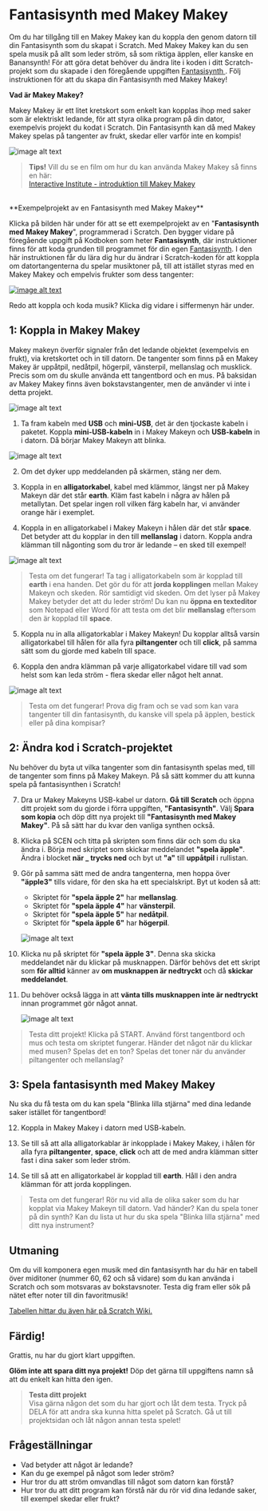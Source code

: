 # Fantasisynth med Makey Makey

Om du har tillgång till en Makey Makey kan du koppla den genom datorn till din Fantasisynth som du skapat i Scratch. Med Makey Makey kan du sen spela musik på allt som leder ström, så som riktiga äpplen, eller kanske en Banansynth! För att göra detat behöver du ändra lite i koden i ditt Scratch-projekt som du skapade i den föregående uppgiften <a href="https://www.kodboken.se/start/skapa-musik/uppgifter-i-scratch/fantasisynth" target="_blank"> Fantasisynth </a>. Följ instruktionen för att du skapa din Fantasisynth med Makey Makey! 


**Vad är Makey Makey?**

Makey Makey är ett litet kretskort som enkelt kan kopplas ihop med saker som är elektriskt ledande, för att styra olika program på din dator, exempelvis projekt du kodat i Scratch. Din Fantasisynth kan då med Makey Makey spelas på tangenter av frukt, skedar eller varför inte en kompis! 

![image alt text](image_2.png) 

>**Tips!** Vill du se en film om hur du kan använda Makey Makey så finns en här:  
 <a href="https://www.youtube.com/watch?v=ICd7HzurorM&feature=youtu.be&list=PLD0HD_3AJljWqSuZ31DeGi2Iv7Yzp0NRp" target="_blank">  Interactive Institute - introduktion till Makey Makey </a>

<br>
**Exempelprojekt av en Fantasisynth med Makey Makey**

Klicka på bilden här under för att se ett exempelprojekt av en "**Fantasisynth med Makey Makey**", programmerad i Scratch. Den bygger vidare på föregående uppgift på Kodboken som heter **Fantasisynth**, där instruktioner finns för att koda grunden till programmet för din egen <a href="https://www.kodboken.se/start/skapa-musik/uppgifter-i-scratch/fantasisynth?chpt=0" target="_blank">Fantasisynth</a>. 
I den här instruktionen får du lära dig hur du ändrar i Scratch-koden för att koppla om datortangenterna du spelar musiktoner på, till att istället styras med en Makey Makey och empelvis frukter som dess tangenter: <a href="https://scratch.mit.edu/projects/130726473/" target="_blank">

![image alt text](image_6.png)</a>

Redo att koppla och koda musik? Klicka dig vidare i siffermenyn här under.

## 1: Koppla in Makey Makey
Makey makeyn överför signaler från det ledande objektet (exempelvis en frukt), via kretskortet och in till datorn. De tangenter som finns på en Makey Makey är uppåtpil, nedåtpil, högerpil, vänsterpil, mellanslag och musklick. Precis som om du skulle använda ett tangentbord och en mus. På baksidan av Makey Makey finns även bokstavstangenter, men de använder vi inte i detta projekt.

![image alt text](image_0.png)

1.	 Ta fram kabeln med **USB** och **mini-USB**, det är den tjockaste kabeln i paketet. Koppla **mini-USB-kabeln** in i Makey Makeyn och **USB-kabeln** in i datorn. Då börjar Makey Makeyn att blinka.

![image alt text](image_1.png)

2.	Om det dyker upp meddelanden på skärmen, stäng ner dem.

3.	Koppla in en **alligatorkabel**, kabel med klämmor, längst ner på Makey Makeyn där det står **earth**. Kläm fast kabeln i några av hålen på metallytan. Det spelar ingen roll vilken färg kabeln har, vi använder orange här i exemplet.

4.	Koppla in en alligatorkabel i Makey Makeyn i hålen där det står **space**. Det betyder att du kopplar in den till **mellanslag** i datorn. Koppla andra klämman till någonting som du tror är ledande – en sked till exempel!

![image alt text](image_3.png)

> Testa om det fungerar! Ta tag i alligatorkabeln som är kopplad till **earth** i ena handen. Det gör du för att **jorda kopplingen** mellan Makey Makeyn och skeden. Rör samtidigt vid skeden. Om det lyser på Makey Makey betyder det att du leder ström! Du kan nu **öppna en texteditor** som Notepad eller Word för att testa om det blir **mellanslag** eftersom den är kopplad till **space**.

5.	Koppla nu in alla alligatorkablar i Makey Makeyn! Du kopplar alltså varsin alligatorkabel till hålen för alla fyra **piltangenter** och till **click**, på samma sätt som du gjorde med kabeln till space.

6.	Koppla den andra klämman på varje alligatorkabel vidare till vad som helst som kan leda ström - flera skedar eller något helt annat.

![image alt text](image_2.png)

> Testa om det fungerar! Prova dig fram och se vad som kan vara tangenter till din fantasisynth, du kanske vill spela på äpplen, bestick eller på dina kompisar?


## 2: Ändra kod i Scratch-projektet

Nu behöver du byta ut vilka tangenter som din fantasisynth spelas med, till de tangenter som finns på Makey Makeyn. På så sätt kommer du att kunna spela på fantasisynthen i Scratch!

7.	Dra ur Makey Makeyns USB-kabel ur datorn. **Gå till Scratch** och öppna ditt projekt som du gjorde i förra uppgiften, **"Fantasisynth"**. Välj **Spara som kopia** och döp ditt nya projekt till **"Fantasisynth med Makey Makey"**. På så sätt har du kvar den vanliga synthen också.

8.	Klicka på SCEN och titta på skripten som finns där och som du ska ändra i. Börja med skriptet som skickar meddelandet **"spela äpple"**. Ändra i blocket **när _ trycks ned** och byt ut **"a"** till **uppåtpil** i rullistan.

9. Gör på samma sätt med de andra tangenterna, men hoppa över **"äpple3"** tills vidare, för den ska ha ett specialskript. Byt ut koden så att:

    * Skriptet för **"spela äpple 2"** har **mellanslag**.
    * Skriptet för **"spela äpple 4"** har **vänsterpil**.
    * Skriptet för **"spela äpple 5"** har **nedåtpil**.
    * Skriptet för **"spela äpple 6"** har **högerpil**.

    ![image alt text](image_4.png)

10.	Klicka nu på skriptet för **"spela äpple 3"**. Denna ska skicka meddelandet när du klickar på musknappen. Därför behövs det ett skript som **för alltid** känner av **om musknappen är nedtryckt** och då **skickar meddelandet**.

11.	Du behöver också lägga in att **vänta tills musknappen inte är nedtryckt** innan programmet gör något annat.

    ![image alt text](image_7.png)

> Testa ditt projekt! Klicka på START. Använd  först tangentbord och mus och testa om skriptet fungerar. Händer det något när du klickar med musen? Spelas det en ton? Spelas det toner när du använder piltangenter och mellanslag?


## 3: Spela fantasisynth med Makey Makey
Nu ska du få testa om du kan spela "Blinka lilla stjärna" med dina ledande saker istället för tangentbord!

12.	 Koppla in Makey Makey i datorn med USB-kabeln.

13.	 Se till så att alla alligatorkablar är inkopplade i Makey Makey, i hålen för alla fyra **piltangenter**, **space**, **click** och att de med andra klämman sitter fast i dina saker som leder ström.

14.	 Se till så att en alligatorkabel är kopplad till **earth**. Håll i den andra klämman för att jorda kopplingen.

> Testa om det fungerar! Rör nu vid alla de olika saker som du har kopplat via Makey Makeyn till datorn. Vad händer? Kan du spela toner på din synth? Kan du lista ut hur du ska spela "Blinka lilla stjärna" med ditt nya instrument?

## Utmaning
Om du vill komponera egen musik med din fantasisynth har du här en tabell över miditoner (nummer 60, 62 och så vidare) som du kan använda i Scratch och som motsvaras av bokstavsnoter. Testa dig fram eller sök på nätet efter noter till din favoritmusik!



<a href="https://en.scratch-wiki.info/wiki/MIDI_Notes" target="_blank">Tabellen hittar du även här på Scratch Wiki.  </a>


## Färdig!
Grattis, nu har du gjort klart uppgiften.

**Glöm inte att spara ditt nya projekt!** Döp det gärna till uppgiftens namn så att du enkelt kan hitta den igen.

> **Testa ditt projekt**  
Visa gärna någon det som du har gjort och låt dem testa. Tryck på DELA för att andra ska kunna hitta spelet på Scratch. Gå ut till projektsidan och låt någon annan testa spelet!


## Frågeställningar

* Vad betyder att något är ledande?
* Kan du ge exempel på något som leder ström?
* Hur tror du att ström omvandlas till något som datorn kan förstå?
* Hur tror du att ditt program kan förstå när du rör vid dina ledande saker, till exempel skedar eller frukt?
